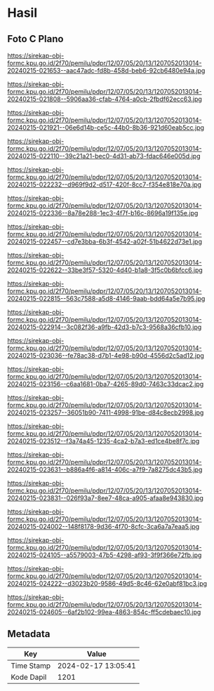 # Hasil

## Foto C Plano

https://sirekap-obj-formc.kpu.go.id/2f70/pemilu/pdpr/12/07/05/20/13/1207052013014-20240215-021653--aac47adc-fd8b-458d-beb6-92cb6480e94a.jpg

https://sirekap-obj-formc.kpu.go.id/2f70/pemilu/pdpr/12/07/05/20/13/1207052013014-20240215-021808--5906aa36-cfab-4764-a0cb-2fbdf62ecc63.jpg

https://sirekap-obj-formc.kpu.go.id/2f70/pemilu/pdpr/12/07/05/20/13/1207052013014-20240215-021921--06e6d14b-ce5c-44b0-8b36-921d60eab5cc.jpg

https://sirekap-obj-formc.kpu.go.id/2f70/pemilu/pdpr/12/07/05/20/13/1207052013014-20240215-022110--39c21a21-bec0-4d31-ab73-fdac646e005d.jpg

https://sirekap-obj-formc.kpu.go.id/2f70/pemilu/pdpr/12/07/05/20/13/1207052013014-20240215-022232--d969f9d2-d517-420f-8cc7-f354e818e70a.jpg

https://sirekap-obj-formc.kpu.go.id/2f70/pemilu/pdpr/12/07/05/20/13/1207052013014-20240215-022336--8a78e288-1ec3-4f7f-b16c-8696a19f135e.jpg

https://sirekap-obj-formc.kpu.go.id/2f70/pemilu/pdpr/12/07/05/20/13/1207052013014-20240215-022457--cd7e3bba-6b3f-4542-a02f-51b4622d73e1.jpg

https://sirekap-obj-formc.kpu.go.id/2f70/pemilu/pdpr/12/07/05/20/13/1207052013014-20240215-022622--33be3f57-5320-4d40-b1a8-3f5c0b6bfcc6.jpg

https://sirekap-obj-formc.kpu.go.id/2f70/pemilu/pdpr/12/07/05/20/13/1207052013014-20240215-022815--563c7588-a5d8-4146-9aab-bdd64a5e7b95.jpg

https://sirekap-obj-formc.kpu.go.id/2f70/pemilu/pdpr/12/07/05/20/13/1207052013014-20240215-022914--3c082f36-a9fb-42d3-b7c3-9568a36cfb10.jpg

https://sirekap-obj-formc.kpu.go.id/2f70/pemilu/pdpr/12/07/05/20/13/1207052013014-20240215-023036--fe78ac38-d7b1-4e98-b90d-4556d2c5ad12.jpg

https://sirekap-obj-formc.kpu.go.id/2f70/pemilu/pdpr/12/07/05/20/13/1207052013014-20240215-023156--c6aa1681-0ba7-4265-89d0-7463c33dcac2.jpg

https://sirekap-obj-formc.kpu.go.id/2f70/pemilu/pdpr/12/07/05/20/13/1207052013014-20240215-023257--36051b90-7411-4998-91be-d84c8ecb2998.jpg

https://sirekap-obj-formc.kpu.go.id/2f70/pemilu/pdpr/12/07/05/20/13/1207052013014-20240215-023512--f3a74a45-1235-4ca2-b7a3-ed1ce4be8f7c.jpg

https://sirekap-obj-formc.kpu.go.id/2f70/pemilu/pdpr/12/07/05/20/13/1207052013014-20240215-023631--b886a4f6-a814-406c-a7f9-7a8275dc43b5.jpg

https://sirekap-obj-formc.kpu.go.id/2f70/pemilu/pdpr/12/07/05/20/13/1207052013014-20240215-023831--026f93a7-8ee7-48ca-a905-afaa8e943830.jpg

https://sirekap-obj-formc.kpu.go.id/2f70/pemilu/pdpr/12/07/05/20/13/1207052013014-20240215-024002--148f8178-9d36-4f70-8cfc-3ca6a7a7eaa5.jpg

https://sirekap-obj-formc.kpu.go.id/2f70/pemilu/pdpr/12/07/05/20/13/1207052013014-20240215-024105--a5579003-47b5-4298-af93-3f9f366e72fb.jpg

https://sirekap-obj-formc.kpu.go.id/2f70/pemilu/pdpr/12/07/05/20/13/1207052013014-20240215-024222--d3023b20-9586-49d5-8c46-62e0abf81bc3.jpg

https://sirekap-obj-formc.kpu.go.id/2f70/pemilu/pdpr/12/07/05/20/13/1207052013014-20240215-024605--6af2b102-99ea-4863-854c-ff5cdebaec10.jpg


## Metadata

| Key        | Value               |
| ---------- | ------------------- |
| Time Stamp | 2024-02-17 13:05:41 |
| Kode Dapil | 1201                |



